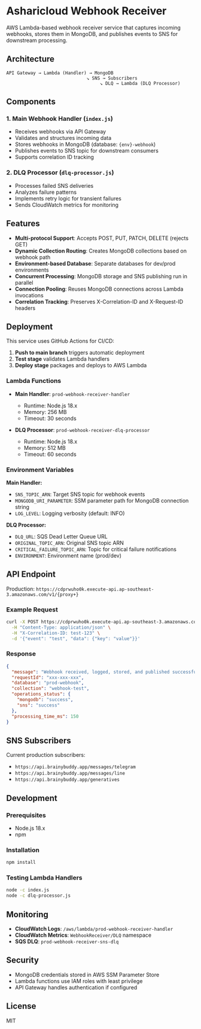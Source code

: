 # Asharicloud Webhook Receiver

AWS Lambda-based webhook receiver service that captures incoming webhooks, stores them in MongoDB, and publishes events to SNS for downstream processing.

## Architecture

```
API Gateway → Lambda (Handler) → MongoDB
                              ↘ SNS → Subscribers
                                   ↘ DLQ → Lambda (DLQ Processor)
```

## Components

### 1. Main Webhook Handler (`index.js`)
- Receives webhooks via API Gateway
- Validates and structures incoming data
- Stores webhooks in MongoDB (database: `{env}-webhook`)
- Publishes events to SNS topic for downstream consumers
- Supports correlation ID tracking

### 2. DLQ Processor (`dlq-processor.js`)
- Processes failed SNS deliveries
- Analyzes failure patterns
- Implements retry logic for transient failures
- Sends CloudWatch metrics for monitoring

## Features

- **Multi-protocol Support**: Accepts POST, PUT, PATCH, DELETE (rejects GET)
- **Dynamic Collection Routing**: Creates MongoDB collections based on webhook path
- **Environment-based Database**: Separate databases for dev/prod environments
- **Concurrent Processing**: MongoDB storage and SNS publishing run in parallel
- **Connection Pooling**: Reuses MongoDB connections across Lambda invocations
- **Correlation Tracking**: Preserves X-Correlation-ID and X-Request-ID headers

## Deployment

This service uses GitHub Actions for CI/CD:

1. **Push to main branch** triggers automatic deployment
2. **Test stage** validates Lambda handlers
3. **Deploy stage** packages and deploys to AWS Lambda

### Lambda Functions

- **Main Handler**: `prod-webhook-receiver-handler`
  - Runtime: Node.js 18.x
  - Memory: 256 MB
  - Timeout: 30 seconds

- **DLQ Processor**: `prod-webhook-receiver-dlq-processor`
  - Runtime: Node.js 18.x
  - Memory: 512 MB
  - Timeout: 60 seconds

### Environment Variables

**Main Handler:**
- `SNS_TOPIC_ARN`: Target SNS topic for webhook events
- `MONGODB_URI_PARAMETER`: SSM parameter path for MongoDB connection string
- `LOG_LEVEL`: Logging verbosity (default: INFO)

**DLQ Processor:**
- `DLQ_URL`: SQS Dead Letter Queue URL
- `ORIGINAL_TOPIC_ARN`: Original SNS topic ARN
- `CRITICAL_FAILURE_TOPIC_ARN`: Topic for critical failure notifications
- `ENVIRONMENT`: Environment name (prod/dev)

## API Endpoint

Production: `https://cdprwuho0k.execute-api.ap-southeast-3.amazonaws.com/v1/{proxy+}`

### Example Request

```bash
curl -X POST https://cdprwuho0k.execute-api.ap-southeast-3.amazonaws.com/v1/webhook/test \
  -H "Content-Type: application/json" \
  -H "X-Correlation-ID: test-123" \
  -d '{"event": "test", "data": {"key": "value"}}'
```

### Response

```json
{
  "message": "Webhook received, logged, stored, and published successfully",
  "requestId": "xxx-xxx-xxx",
  "database": "prod-webhook",
  "collection": "webhook-test",
  "operations_status": {
    "mongodb": "success",
    "sns": "success"
  },
  "processing_time_ms": 150
}
```

## SNS Subscribers

Current production subscribers:
- `https://api.brainybuddy.app/messages/telegram`
- `https://api.brainybuddy.app/messages/line`
- `https://api.brainybuddy.app/generatives`

## Development

### Prerequisites
- Node.js 18.x
- npm

### Installation
```bash
npm install
```

### Testing Lambda Handlers
```bash
node -c index.js
node -c dlq-processor.js
```

## Monitoring

- **CloudWatch Logs**: `/aws/lambda/prod-webhook-receiver-handler`
- **CloudWatch Metrics**: `WebhookReceiver/DLQ` namespace
- **SQS DLQ**: `prod-webhook-receiver-sns-dlq`

## Security

- MongoDB credentials stored in AWS SSM Parameter Store
- Lambda functions use IAM roles with least privilege
- API Gateway handles authentication if configured

## License

MIT